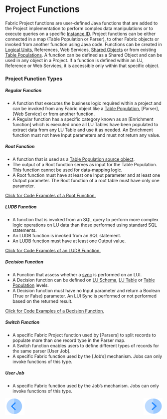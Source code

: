 # Project Functions

Fabric Project functions are user-defined Java functions that are added to the Project implementation to perform complex data manipulations or to execute queries on a specific [Instance ID](/articles/01_fabric_overview/02_fabric_glossary.md#instance-id). Project functions can be either connected in a map (Table Population or Parser), to other Fabric objects or invoked from another function using Java code.
Functions can be created in [Logical Units](/articles/03_logical_units/01_LU_overview.md), References, Web Services, [Shared Objects](/articles/04_fabric_studio/12_shared_objects.md) or from existing [Table Populations](/articles/07_table_population/01_table_population_overview.md). A function can be defined as a Shared Object and can be used in any object in a Project. If a function is defined within an LU, Reference or Web Services, it is accessible only within that specific object.

### Project Function Types

##### **Regular Function**
*	A function that executes the business logic required within a project and can be invoked from any Fabric object like a [Table Population](/articles/07_table_population/01_table_population_overview.md), [Parser], [Web Service] or from another function. 
*	A Regular function has a specific category known as an [Enrichment function] which is executed once all LU Tables have been populated to extract data from any LU Table and use it as needed. An Enrichment function must not have Input parameters and must not return any value.

##### **Root Function**  
*	A function that is used as a [Table Population source object](/articles/07_table_population/02_source_object_types.md).
*	The output of a Root function serves as input for the Table Population. This function cannot be used for data-mapping logic.
*	A Root function must have at least one Input parameter and at least one Output parameter. The Root function of a root table must have only one parameter.

[Click for Code Examples of a Root Function.](/articles/07_table_population/11_2_root_functions_code_examples.md)

##### **LUDB Function** 
*	A function that is invoked from an SQL query to perform more complex logic operations on LU data than those performed using standard SQL statements.
*	An LUDB function is invoked from an SQL statement.
*	An LUDB function must have at least one Output value.

[Click for Code Examples of an LUDB Function.](/articles/07_table_population/09_creating_an_LUDB_function.md#example-of-an-ludb-function)

##### **Decision Function**  
*	A Function that assess whether a [sync](/articles/01_fabric_overview/02_fabric_glossary.md#sync) is performed on an LUI. 
*	A Decision function can be defined on [LU Schema](/articles/03_logical_units/03_LU_schema_window.md), [LU Table](/articles/06_LU_tables/01_LU_tables_overview.md) or [Table Population](/articles/07_table_population/01_table_population_overview.md) levels. 
*	A Decision function must have no Input parameter and return a Boolean (True or False) parameter. An LUI Sync is performed or not performed based on the returned result. 

[Click for Code Examples of a Decision Function.](/articles/14_sync_LU_instance/05_sync_decision_functions.md#decision-functions-for-lui-sync--example-use-cases)

##### **Switch Function**
*	A specific Fabric Project function used by [Parsers] to split records to populate more than one record type in the Parser map.
*	A Switch function enables users to define different types of records for the same parser [User Job]. 
* A specific Fabric function used by the [Job’s] mechanism. Jobs can only invoke functions of this type.


##### **User Job**
* A specific Fabric function used by the Job’s mechanism. Jobs can only invoke functions of this type.

[![Previous](/articles/images/Previous.png)](/articles/07_table_population/07_fabric_built_in_functions.md)[<img align="right" width="60" height="54" src="/articles/images/Next.png">](/articles/07_table_population/09_creating_an_LUDB_function.md)
